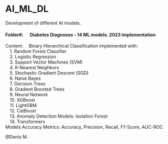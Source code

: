 # AI_ML_DL

Development of different AI models.<br>

#### Folder#:&nbsp;     &emsp;Diabetes Diagnoses - 14 ML models. 2023 implementation
Content:    &emsp;Binary Hierarchical Classification implemented with:<br>
&emsp;1. Random Forest Classifier<br>
&emsp;2. Logistic Regression<br>
&emsp;3. Support Vector Machines (SVM)<br>
&emsp;4. K-Nearest Neighbors<br>
&emsp;5. Stochastic Gradient Descent (SGD)<br>
&emsp;6. Naive Bayes<br>
&emsp;7. Decision Trees<br>
&emsp;8. Gradient Boosted Trees<br>
&emsp;9. Neural Network<br>
&emsp;10. XGBoost<br>
&emsp;11. LightGBM<br>
&emsp;12. CatBoost<br>
&emsp;13. Anomaly Detection Models: Isolation Forest<br>
&emsp;14. Transformers<br>
Models Accuracy Metrics: Accuracy, Precision, Recall, F1-Score, AUC-ROC<br>

@Denis M.
